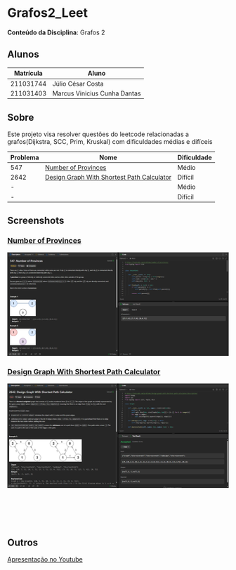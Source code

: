 # Grafos2_Leet

**Conteúdo da Disciplina**: Grafos 2<br>

## Alunos
|Matrícula | Aluno |
| -- | -- |
| 211031744  |  Júlio César Costa |
| 211031403  |  Marcus Vinicius Cunha Dantas |

## Sobre 
Este projeto visa resolver questões do leetcode relacionadas a grafos(Dijkstra, SCC, Prim, Kruskal) com dificuldades médias e difíceis

| Problema | Nome                                   | Dificuldade |
|----------|----------------------------------------|-------------|
| 547      | [Number of Provinces](https://leetcode.com/problems/number-of-provinces/description/)                        | Médio       |
| 2642     | [Design Graph With Shortest Path Calculator](https://leetcode.com/problems/design-graph-with-shortest-path-calculator/)                        | Difícil     |
| -        | []()                        | Médio       |
| -        | []()                        | Difícil     |

## Screenshots

### [Number of Provinces](https://leetcode.com/problems/number-of-provinces/description/)

![Number of Provinces LeetCode Problem](./img/provinces.png)

### [Design Graph With Shortest Path Calculator](https://leetcode.com/problems/design-graph-with-shortest-path-calculator/)

![Design Graph With Shortest Path Calculator LeetCode Problem](./img/design-shortest.png)

### []()

![]()

### []()

![]()

## Outros 

[Apresentação no Youtube]()



